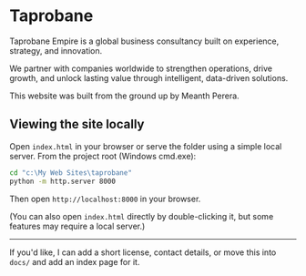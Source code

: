 # Taprobane

Taprobane Empire is a global business consultancy built on experience, strategy, and innovation.

We partner with companies worldwide to strengthen operations, drive growth, and unlock lasting value through intelligent, data-driven solutions.

This website was built from the ground up by Meanth Perera.

## Viewing the site locally

Open `index.html` in your browser or serve the folder using a simple local server. From the project root (Windows cmd.exe):

```bat
cd "c:\My Web Sites\taprobane"
python -m http.server 8000
```

Then open `http://localhost:8000` in your browser.

(You can also open `index.html` directly by double-clicking it, but some features may require a local server.)

---

If you'd like, I can add a short license, contact details, or move this into `docs/` and add an index page for it.